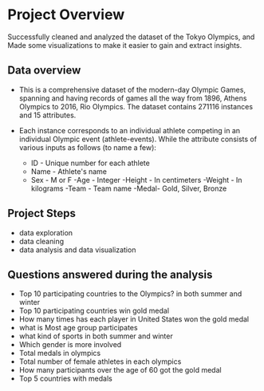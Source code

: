 # Project Overview
Successfully cleaned and analyzed the dataset of the Tokyo Olympics, and Made some visualizations to
make it easier to gain and extract insights.

## Data overview
- This is a comprehensive dataset of the modern-day Olympic Games, spanning and having records of games all the way from 1896, Athens Olympics to 2016, Rio Olympics. The dataset contains 271116 instances and 15 attributes.

- Each instance corresponds to an individual athlete competing in an individual Olympic event (athlete-events). While the attribute consists of various inputs as follows (to name a few):

  - ID - Unique number for each athlete
  - Name - Athlete's name
  - Sex - M or F
  -Age - Integer
  -Height - In centimeters
  -Weight - In kilograms
  -Team - Team name
  -Medal- Gold, Silver, Bronze
## Project Steps
  - data exploration
  - data cleaning
  - data analysis and data visualization
## Questions answered during the analysis
- Top 10 participating countries to the Olympics? in both summer and winter
-  Top 10 participating countries win gold medal
-  How many times has each player in United States won the gold medal
-  what is Most age group participates
-  what kind of sports in both summer and winter
-  Which gender is more involved
-  Total medals in olympics
-  Total number of female athletes in each olympics
-  How many participants over the age of 60 got the gold medal
-  Top 5 countries with medals

